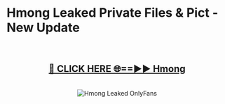 # Hmong Leaked Private Files & Pict - New Update
<br>
<div align="center">
<h2><a href="https://mediafilles.blogspot.com/?title=Hmong" rel="nofollow">🔴 CLICK HERE 🌐==►► Hmong</a></h2>
<br>
<a href="https://mediafilles.blogspot.com/?title=Hmong" rel="nofollow" data-target="animated-image.originalLink"><img src="https://i.ibb.co.com/WyWwxjT/player-gif2.gif" alt="Hmong Leaked OnlyFans" style="max-width: 100%; display: inline-block;" data-target="animated-image.originalImage"></a>
</div>
<br>
